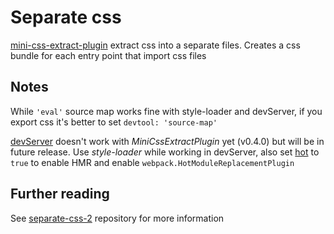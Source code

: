 # Separate css

[mini-css-extract-plugin](https://github.com/webpack-contrib/mini-css-extract-plugin) extract css into a separate files. Creates a css bundle for each entry point that import css files

## Notes

While `'eval'` source map works fine with style-loader and devServer, if you export css it's better to set `devtool: 'source-map'`

[devServer](https://webpack.js.org/configuration/dev-server/) doesn't work with *MiniCssExtractPlugin* yet (v0.4.0) but will be in future release. Use *style-loader* while working in devServer, also set [hot](https://webpack.js.org/configuration/dev-server/#devserver-hot) to `true` to enable HMR and enable `webpack.HotModuleReplacementPlugin`

## Further reading

See [separate-css-2](../separate-css-2) repository for more information